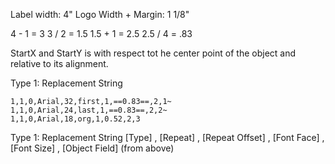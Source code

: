Label width: 4"
Logo Width + Margin: 1 1/8"

4 - 1 = 3
3 / 2 = 1.5
1.5 + 1 = 2.5
2.5 / 4 = .83

StartX and StartY is with respect tot he center point of the object and relative to its alignment.

Type 1: Replacement String

```
1,1,0,Arial,32,first,1,==0.83==,2,1~
1,1,0,Arial,24,last,1,==0.83==,2,2~
1,1,0,Arial,18,org,1,0.52,2,3
```

Type 1: Replacement String [Type] , [Repeat] , [Repeat Offset] , [Font Face] , [Font Size] , [Object Field] (from above)